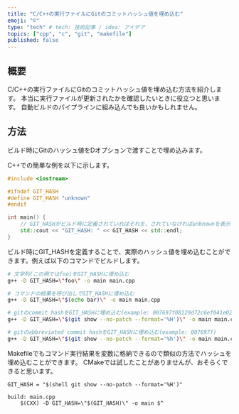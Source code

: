 ```yaml
---
title: "C/C++の実行ファイルにGitのコミットハッシュ値を埋め込む"
emoji: "©"
type: "tech" # tech: 技術記事 / idea: アイデア
topics: ["cpp", "c", "git", "makefile"]
published: false
---
```


## 概要
C/C++の実行ファイルにGitのコミットハッシュ値を埋め込む方法を紹介します。
本当に実行ファイルが更新されたかを確認したいときに役立つと思います。
自動ビルドのパイプラインに組み込んでも良いかもしれません。


## 方法
ビルド時にGitのハッシュ値をDオプションで渡すことで埋め込みます。

C++での簡単な例を以下に示します。

```cpp:main.cpp
#include <iostream>

#ifndef GIT_HASH
#define GIT_HASH "unknown"
#endif

int main() {
    // GIT_HASHがビルド時に定義されていればそれを、されていなければunknownを表示する
    std::cout << "GIT_HASH: " << GIT_HASH << std::endl;
}
```

ビルド時にGIT_HASHを定義することで、実際のハッシュ値を埋め込むことができます。例えば以下のコマンドでビルドします。

```bash
# 文字列(この例ではfoo)をGIT_HASHに埋め込む
g++ -D GIT_HASH=\"foo\" -o main main.cpp

# コマンドの結果を呼び出してGIT_HASHに埋め込む
g++ -D GIT_HASH=\"$(echo bar)\" -o main main.cpp

# gitのcommit hashをGIT_HASHに埋め込む(example: 007697f08129d72c6ef041e02ea4ca88715a7d5d)
g++ -D GIT_HASH=\"$(git show --no-patch --format='%H')\" -o main main.cpp

# gitのabbreviated commit hashをGIT_HASHに埋め込む(example: 007697f)
g++ -D GIT_HASH=\"$(git show --no-patch --format='%h')\" -o main main.cpp
```

Makefileでもコマンド実行結果を変数に格納できるので類似の方法でハッシュを埋め込むことができます。
CMakeでは試したことがありませんが、おそらくできると思います。

```makefile:Makefile
GIT_HASH = "$(shell git show --no-patch --format='%H')"

build: main.cpp
	$(CXX) -D GIT_HASH=\"$(GIT_HASH)\" -o main $^
```

